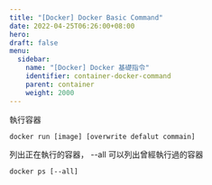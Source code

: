 ```yaml
---
title: "[Docker] Docker Basic Command"
date: 2022-04-25T06:26:00+08:00
hero: 
draft: false
menu:
  sidebar:
    name: "[Docker] Docker 基礎指令"
    identifier: container-docker-command
    parent: container
    weight: 2000
---
```

執行容器
```
docker run [image] [overwrite defalut commain]
```
列出正在執行的容器， --all 可以列出曾經執行過的容器
```
docker ps [--all]
```